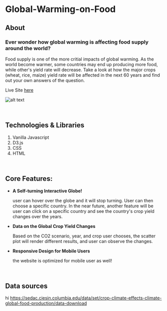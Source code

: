 # Global-Warming-on-Food

## About

### Ever wonder how global warming is affecting food supply around the world?

Food supply is one of the more critial impacts of global warming. As the world become warmer, some countries may end up producing more food, while other's yield rate will decrease. Take a look at how the major crops (wheat, rice, maize) yield rate will be affected in the next 60 years and find out your own answers of the question.

Live Site [here](https://em0227.github.io/Global-Warming-on-Food/)

![alt text](https://github.com/em0227/Global-Warming-on-Food/blob/main/global-warming-food-demo.gif?raw=true)

<br>

## Technologies & Libraries

1. Vanilla Javascript
2. D3.js
3. CSS
4. HTML

<br>

## Core Features:

- <b>A Self-turning Interactive Globe!</b>

  user can hover over the globe and it will stop turning. User can then choose a specific country. In the near future, another feature will be user can click on a specific country and see the country's crop yield changes over the years.

- <b>Data on the Global Crop Yield Changes</b>

  Based on the CO2 scenario, year, and crop user chooses, the scatter plot will render different results, and user can observe the changes.

- <b>Responsive Design for Mobile Users</b>

  the website is optimized for mobile user as well!

<br>

## Data sources

hi
https://sedac.ciesin.columbia.edu/data/set/crop-climate-effects-climate-global-food-production/data-download
